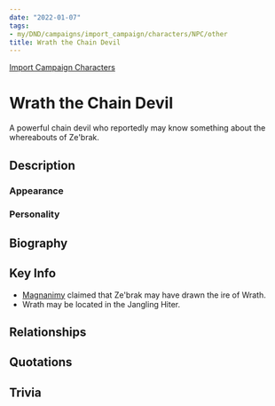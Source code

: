 ```yaml
---
date: "2022-01-07"
tags:
- my/DND/campaigns/import_campaign/characters/NPC/other
title: Wrath the Chain Devil
---
```


[Import Campaign Characters](/dnd/characters/)

# Wrath the Chain Devil

A powerful chain devil who reportedly may know something about the whereabouts of Ze'brak.

## Description

### Appearance

### Personality

## Biography

## Key Info

- [Magnanimy](/dnd/characters/npcs/magnanimy/) claimed that Ze'brak may have drawn the ire of Wrath. 
- Wrath may be located in the Jangling Hiter.

## Relationships

## Quotations

## Trivia